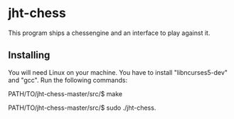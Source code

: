 
# jht-chess

This program ships a chessengine and an interface to play against it.

Installing
------------------------------------
You will need Linux on your machine. You have to install "libncurses5-dev" and "gcc". Run the following commands:


PATH/TO/jht-chess-master/src/$ make
  
PATH/TO/jht-chess-master/src/$ sudo ./jht-chess.

